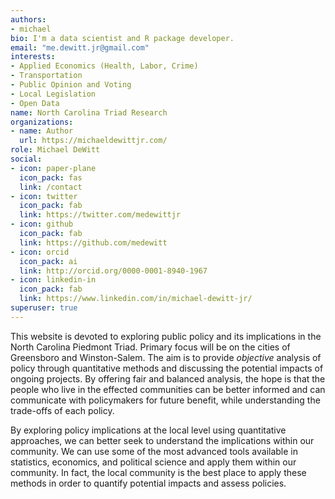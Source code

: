 ```yaml
---
authors:
- michael
bio: I'm a data scientist and R package developer.
email: "me.dewitt.jr@gmail.com"
interests:
- Applied Economics (Health, Labor, Crime)
- Transportation
- Public Opinion and Voting
- Local Legislation
- Open Data
name: North Carolina Triad Research
organizations:
- name: Author
  url: https://michaeldewittjr.com/
role: Michael DeWitt
social:
- icon: paper-plane
  icon_pack: fas
  link: /contact
- icon: twitter
  icon_pack: fab
  link: https://twitter.com/medewittjr
- icon: github
  icon_pack: fab
  link: https://github.com/medewitt
- icon: orcid
  icon_pack: ai
  link: http://orcid.org/0000-0001-8940-1967
- icon: linkedin-in
  icon_pack: fab
  link: https://www.linkedin.com/in/michael-dewitt-jr/
superuser: true
---
```


This website is devoted to exploring public policy and its implications in the North Carolina Piedmont Triad. Primary focus will be on the cities of Greensboro and Winston-Salem. The aim is to provide _objective_ analysis of policy through quantitative methods and discussing the potential impacts of ongoing projects. By offering fair and balanced analysis, the hope is that the people who live in the effected communities can be better informed and can communicate with policymakers for future benefit, while understanding the trade-offs of each policy.


By exploring policy implications at the local level using quantitative approaches, we can better seek to understand the implications within our community. We can use some of the most advanced tools available in statistics, economics, and political science and apply them within our community. In fact, the local community is the best place to apply these methods in order to quantify potential impacts and assess policies.
